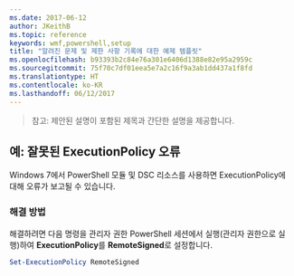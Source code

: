 ```yaml
---
ms.date: 2017-06-12
author: JKeithB
ms.topic: reference
keywords: wmf,powershell,setup
title: "알려진 문제 및 제한 사항 기록에 대한 예제 템플릿"
ms.openlocfilehash: b93393b2c84e76a301e6406d1388e82e95a2959c
ms.sourcegitcommit: 75f70c7df01eea5e7a2c16f9a3ab1dd437a1f8fd
ms.translationtype: HT
ms.contentlocale: ko-KR
ms.lasthandoff: 06/12/2017
---
```

>참고: 제안된 설명이 포함된 제목과 간단한 설명을 제공합니다.

<a id="example-erroneous-executionpolicy-errors" class="xliff"></a>
## 예: 잘못된 ExecutionPolicy 오류 ##
Windows 7에서 PowerShell 모듈 및 DSC 리소스를 사용하면 ExecutionPolicy에 대해 오류가 보고될 수 있습니다.

<a id="resolution" class="xliff"></a>
### 해결 방법

해결하려면 다음 명령을 관리자 권한 PowerShell 세션에서 실행(관리자 권한으로 실행)하여 **ExecutionPolicy**를 **RemoteSigned**로 설정합니다.

```powershell
Set-ExecutionPolicy RemoteSigned
```

